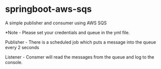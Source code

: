 # springboot-aws-sqs
A simple publisher and consumer using AWS SQS

*Note - Please set your credentials and queue in the yml file.

Publisher - There is a scheduled job which puts a message into the queue every 2 seconds

Listener - Consmer will read the messages from the queue and log to the console.
